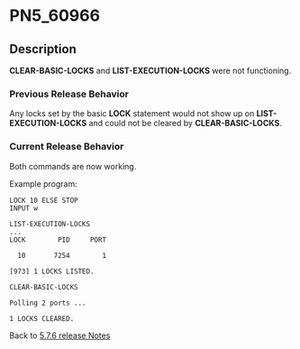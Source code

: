 # PN5_60966

<PageHeader />

## Description

**CLEAR-BASIC-LOCKS** and **LIST-EXECUTION-LOCKS** were not functioning.

### Previous Release Behavior

Any locks set by the basic **LOCK** statement would not show up on **LIST-EXECUTION-LOCKS** and could not be cleared by **CLEAR-BASIC-LOCKS**.

### Current Release Behavior

Both commands are now working.

Example program:

```
LOCK 10 ELSE STOP
INPUT w
```

```
LIST-EXECUTION-LOCKS
...
LOCK        PID     PORT

  10       7254        1

[973] 1 LOCKS LISTED.
```

```
CLEAR-BASIC-LOCKS

Polling 2 ports ...

1 LOCKS CLEARED.
```

Back to [5.7.6 release Notes](../jbase-5.7.6-release-notes/README.md)
